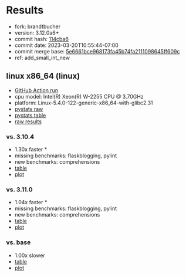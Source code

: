 # Results

- fork: brandtbucher
- version: 3.12.0a6+
- commit hash: [114cba6](https://github.com/brandtbucher/cpython/commit/114cba6)
- commit date: 2023-03-20T10:55:44-07:00
- commit merge base: [5e6661bce968173fa45b74fa2111098645ff609c](https://github.com/brandtbucher/cpython/commit/5e6661bce968173fa45b74fa2111098645ff609c)
- ref: add_small_int_new

## linux x86_64 (linux)

- [GitHub Action run](https://github.com/faster-cpython/benchmarking/actions/runs/4471382913)
- cpu model: Intel(R) Xeon(R) W-2255 CPU @ 3.70GHz
- platform: Linux-5.4.0-122-generic-x86_64-with-glibc2.31
- [pystats raw](bm-20230320-linux-x86_64-brandtbucher-add_small_int_new-3.12.0a6%2B-114cba6-pystats.json)
- [pystats table](bm-20230320-linux-x86_64-brandtbucher-add_small_int_new-3.12.0a6%2B-114cba6-pystats.md)
- [raw results](bm-20230320-linux-x86_64-brandtbucher-add_small_int_new-3.12.0a6%2B-114cba6.json)

### vs. 3.10.4

- 1.30x faster \*
- missing benchmarks: flaskblogging, pylint
- new benchmarks: comprehensions
- [table](bm-20230320-linux-x86_64-brandtbucher-add_small_int_new-3.12.0a6%2B-114cba6-vs-3.10.4.md)
- [plot](bm-20230320-linux-x86_64-brandtbucher-add_small_int_new-3.12.0a6%2B-114cba6-vs-3.10.4.png)

### vs. 3.11.0

- 1.04x faster \*
- missing benchmarks: flaskblogging, pylint
- new benchmarks: comprehensions
- [table](bm-20230320-linux-x86_64-brandtbucher-add_small_int_new-3.12.0a6%2B-114cba6-vs-3.11.0.md)
- [plot](bm-20230320-linux-x86_64-brandtbucher-add_small_int_new-3.12.0a6%2B-114cba6-vs-3.11.0.png)

### vs. base

- 1.00x slower
- [table](bm-20230320-linux-x86_64-brandtbucher-add_small_int_new-3.12.0a6%2B-114cba6-vs-base.md)
- [plot](bm-20230320-linux-x86_64-brandtbucher-add_small_int_new-3.12.0a6%2B-114cba6-vs-base.png)

